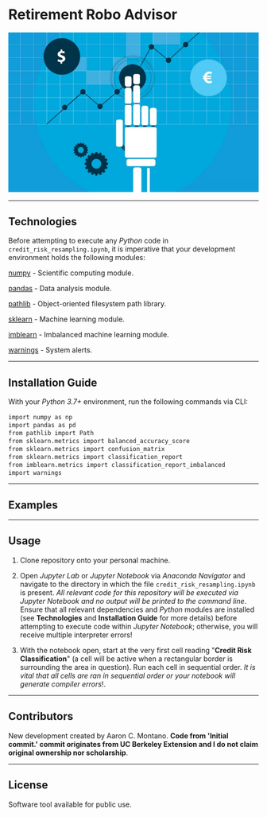 # Retirement Robo Advisor

![Robo Advising](./Images/robo_advisor.jpeg)

---

## Technologies


Before attempting to execute any _Python_ code in `credit_risk_resampling.ipynb`, it is imperative that your development environment holds the following modules:

[numpy](https://numpy.org/) - Scientific computing module.

[pandas](https://pandas.pydata.org/pandas-docs/stable/) - Data analysis module.

[pathlib](https://docs.python.org/3/library/pathlib.html) - Object-oriented filesystem path library.

[sklearn](https://sklearn.org/) - Machine learning module.

[imblearn](https://pypi.org/project/imblearn/) - Imbalanced machine learning module. 

[warnings](https://docs.python.org/3/library/warnings.html) - System alerts. 

---

## Installation Guide

With your _Python 3.7+_ environment, run the following commands via CLI:

```
import numpy as np
import pandas as pd
from pathlib import Path
from sklearn.metrics import balanced_accuracy_score
from sklearn.metrics import confusion_matrix
from sklearn.metrics import classification_report
from imblearn.metrics import classification_report_imbalanced
import warnings
```

---

## Examples



---

## Usage

1. Clone repository onto your personal machine. 

2. Open _Jupyter Lab_ or _Jupyter Notebook_ via _Anaconda Navigator_ and navigate to the directory in which the file `credit_risk_resampling.ipynb` is present. _All relevant code for this repository will be executed via Jupyter Notebook and no output will be printed to the command line_. Ensure that all relevant dependencies and _Python_ modules are installed (see __Technologies__ and __Installation Guide__ for more details) before attempting to execute code within _Jupyter Notebook_; otherwise, you will receive multiple interpreter errors! 

3. With the notebook open, start at the very first cell reading "__Credit Risk Classification__" (a cell will be active when a rectangular border is surrounding the area in question). Run each cell in sequential order. _It is vital that all cells are ran in sequential order or your notebook will generate compiler errors_!. 

---

## Contributors

New development created by Aaron C. Montano. **Code from 'Initial commit.' commit originates from UC Berkeley Extension and I do not claim original ownership nor scholarship**.

---

## License

Software tool available for public use. 

